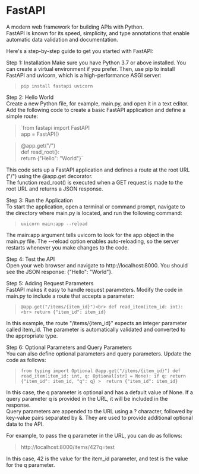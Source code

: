 # FastAPI
A modern web framework for building APIs with Python.<br>
FastAPI is known for its speed, simplicity, and type annotations that enable automatic data validation and documentation.<br>

Here's a step-by-step guide to get you started with FastAPI:

Step 1: Installation
Make sure you have Python 3.7 or above installed. You can create a virtual environment if you prefer. Then, use pip to install FastAPI and uvicorn, which is a high-performance ASGI server: <br>
> `pip install fastapi uvicorn`

Step 2: Hello World<br>
Create a new Python file, for example, main.py, and open it in a text editor. Add the following code to create a basic FastAPI application and define a simple route:

>`from fastapi import FastAPI<br>
 > app = FastAPI()

  > @app.get("/")<br>
  > def read_root():<br>
  >  <t> return {"Hello": "World"}`
    
This code sets up a FastAPI application and defines a route at the root URL ("/") using the @app.get decorator.<br> The function read_root() is executed when a GET request is made to the root URL and returns a JSON response.

Step 3: Run the Application<br>
To start the application, open a terminal or command prompt, navigate to the directory where main.py is located, and run the following command:

> `uvicorn main:app --reload`

The main:app argument tells uvicorn to look for the app object in the main.py file. The --reload option enables auto-reloading, so the server restarts whenever you make changes to the code.

Step 4: Test the API<br>
Open your web browser and navigate to http://localhost:8000. You should see the JSON response: {"Hello": "World"}.

Step 5: Adding Request Parameters<br>
FastAPI makes it easy to handle request parameters. Modify the code in main.py to include a route that accepts a parameter:

> `@app.get("/items/{item_id}")<br>
>  def read_item(item_id: int):<br>
 >     return {"item_id": item_id}`

In this example, the route "/items/{item_id}" expects an integer parameter called item_id. The parameter is automatically validated and converted to the appropriate type.

Step 6: Optional Parameters and Query Parameters <br>
You can also define optional parameters and query parameters. Update the code as follows:

>`from typing import Optional
>  @app.get("/items/{item_id}")
 > def read_item(item_id: int, q: Optional[str] = None):
  >    if q:
   >       return {"item_id": item_id, "q": q}
    >  return {"item_id": item_id}`
      
In this case, the q parameter is optional and has a default value of None. If a query parameter q is provided in the URL, it will be included in the response.<br>
Query parameters are appended to the URL using a ? character, followed by key-value pairs separated by &. They are used to provide additional optional data to the API.

For example, to pass the q parameter in the URL, you can do as follows:<br>
> http://localhost:8000/items/42?q=test 

In this case, 42 is the value for the item_id parameter, and test is the value for the q parameter.

